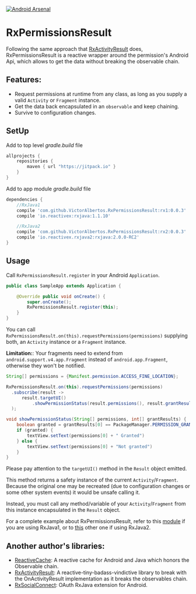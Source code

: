 [![Android Arsenal](https://img.shields.io/badge/Android%20Arsenal-RxPermissionsResult-brightgreen.svg?style=flat)](http://android-arsenal.com/details/1/4376)

# RxPermissionsResult

Following the same approach that [RxActivityResult](https://github.com/VictorAlbertos/RxActivityResult) does, RxPermissionsResult is a reactive wrapper around the permission's Android Api, which allows to get the data without breaking the observable chain. 

## Features:
* Request permissions at runtime from any class, as long as you supply a valid `Activity` or `Fragment` instance.
* Get the data back encapsulated in an `observable` and keep chaining. 
* Survive to configuration changes. 

## SetUp
Add to top level *gradle.build* file

```gradle
allprojects {
    repositories {
        maven { url "https://jitpack.io" }
    }
}
```

Add to app module *gradle.build* file
```gradle
dependencies {
	//RxJava1
    compile 'com.github.VictorAlbertos.RxPermissionsResult:rx1:0.0.3'
    compile 'io.reactivex:rxjava:1.1.10'

	//RxJava2
    compile 'com.github.VictorAlbertos.RxPermissionsResult:rx2:0.0.3'
    compile 'io.reactivex.rxjava2:rxjava:2.0.0-RC2'
}
```

## Usage

Call `RxPermissionsResult.register` in your Android `Application`.
        
```java
public class SampleApp extends Application {

    @Override public void onCreate() {
        super.onCreate();
        RxPermissionsResult.register(this);
    }
}
```

You can call `RxPermissionsResult.on(this).requestPermissions(permissions)` supplying both, an `Activity` instance or a `Fragment` instance.

**Limitation:**: Your fragments need to extend from `android.support.v4.app.Fragment` instead of `android.app.Fragment`, otherwise they won't be notified. 

```java
String[] permissions = {Manifest.permission.ACCESS_FINE_LOCATION};

RxPermissionsResult.on(this).requestPermissions(permissions)
  .subscribe(result ->
      result.targetUI()
          .showPermissionStatus(result.permissions(), result.grantResults())
  );

void showPermissionStatus(String[] permissions, int[] grantResults) {
    boolean granted = grantResults[0] == PackageManager.PERMISSION_GRANTED;
    if (granted) {
		textView.setText(permissions[0] + " Granted")
	} else {
		textView.setText(permissions[0] + "Not granted")
	}
}
```

Please pay attention to the `targetUI()` method in the `Result` object emitted. 

This method returns a safety instance of the current `Activity`/`Fragment`. Because the original one may be recreated (due to configuration changes or some other system events) it would be unsafe calling it. 

Instead, you must call any method/variable of your `Activity`/`Fragment` from this instance encapsulated in the `Result` object.

For a complete example about RxPermissionsResult, refer to this [module](https://github.com/VictorAlbertos/RxPermissionsResult/tree/master/sample-rx1) if you are using RxJava1, or to [this](https://github.com/VictorAlbertos/RxPermissionsResult/tree/master/sample-rx2) other one if using RxJava2. 

## Another author's libraries:
* [ReactiveCache](https://github.com/VictorAlbertos/ReactiveCache): A reactive cache for Android and Java which honors the Observable chain.
* [RxActivityResult](https://github.com/VictorAlbertos/RxActivityResult): A reactive-tiny-badass-vindictive library to break with the OnActivityResult implementation as it breaks the observables chain. 
* [RxSocialConnect](https://github.com/VictorAlbertos/RxSocialConnect-Android): OAuth RxJava extension for Android.
